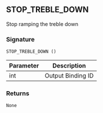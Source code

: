 ## STOP\_TREBLE\_DOWN

Stop ramping the treble down


### Signature

`STOP_TREBLE_DOWN ()`


| Parameter | Description |
| --- | --- |
| int | Output Binding ID |


### Returns

`None`